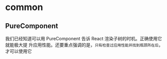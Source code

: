 # common 

## PureComponent
我们已经知道可以用 PureComponent 告诉 React 渲染子树的时机。正确使用它就能极大提
升应用性能。还要重点强调的是，`只有检查过应用性能并找到瓶颈所在后`，才可以使用它


  
